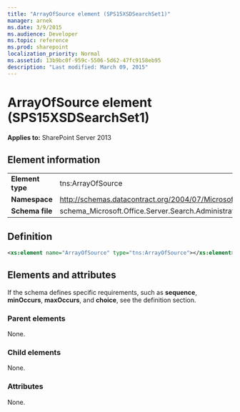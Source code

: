 ```yaml
---
title: "ArrayOfSource element (SPS15XSDSearchSet1)"
manager: arnek
ms.date: 3/9/2015
ms.audience: Developer
ms.topic: reference
ms.prod: sharepoint
localization_priority: Normal
ms.assetid: 13b9bc0f-959c-5506-5d62-47fc9158eb95
description: "Last modified: March 09, 2015"
---
```


# ArrayOfSource element (SPS15XSDSearchSet1)

**Applies to:** SharePoint Server 2013
  
## Element information

|||
|:-----|:-----|
|**Element type** <br/> |tns:ArrayOfSource  <br/> |
|**Namespace** <br/> |http://schemas.datacontract.org/2004/07/Microsoft.Office.Server.Search.Administration.Query  <br/> |
|**Schema file** <br/> |schema_Microsoft.Office.Server.Search.Administration.Query.xsd  <br/> |
   
## Definition

```XML
<xs:element name="ArrayOfSource" type="tns:ArrayOfSource"></xs:element>

```

## Elements and attributes

If the schema defines specific requirements, such as **sequence**, **minOccurs**, **maxOccurs**, and **choice**, see the definition section. 
  
### Parent elements

None.
  
### Child elements

None.
  
### Attributes

None.
  

